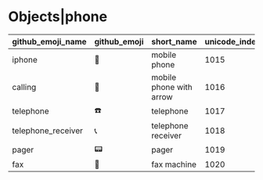 # Objects|phone

|github_emoji_name|github_emoji|short_name|unicode_index|
|---|---|---|---|
|iphone|:iphone:|mobile phone|1015|
|calling|:calling:|mobile phone with arrow|1016|
|telephone|:telephone:|telephone|1017|
|telephone_receiver|:telephone_receiver:|telephone receiver|1018|
|pager|:pager:|pager|1019|
|fax|:fax:|fax machine|1020|
